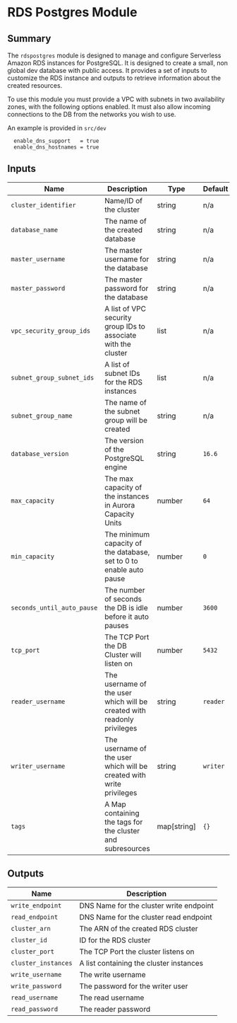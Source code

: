 # RDS Postgres Module

## Summary

The `rdspostgres` module is designed to manage and configure Serverless Amazon RDS instances for PostgreSQL. It is designed to create a small, non global dev database with public access. It provides a set of inputs to customize the RDS instance and outputs to retrieve information about the created resources.

To use this module you must provide a VPC with subnets in two availability zones, with the following options enabled. It must also allow incoming connections to the DB from the networks you wish to use.

An example is provided in `src/dev`

```hcl
  enable_dns_support   = true
  enable_dns_hostnames = true
```

## Inputs

| Name                       | Description                                                             | Type        | Default  | Required |
| -------------------------- | ----------------------------------------------------------------------- | ----------- | -------- | -------- |
| `cluster_identifier`       | Name/ID of the cluster                                                  | string      | n/a      | yes      |
| `database_name`            | The name of the created database                                        | string      | n/a      | yes      |
| `master_username`          | The master username for the database                                    | string      | n/a      | yes      |
| `master_password`          | The master password for the database                                    | string      | n/a      | yes      |
| `vpc_security_group_ids`   | A list of VPC security group IDs to associate with the cluster          | list        | n/a      | yes      |
| `subnet_group_subnet_ids`  | A list of subnet IDs for the RDS instances                              | list        | n/a      | yes      |
| `subnet_group_name`        | The name of the subnet group will be created                            | string      | n/a      | yes      |
| `database_version`         | The version of the PostgreSQL engine                                    | string      | `16.6`   | no       |
| `max_capacity`             | The max capacity of the instances in Aurora Capacity Units              | number      | `64`     | no       |
| `min_capacity`             | The minimum capacity of the database, set to 0 to enable auto pause     | number      | `0`      | no       |
| `seconds_until_auto_pause` | The number of seconds the DB is idle before it auto pauses              | number      | `3600`   | no       |
| `tcp_port`                 | The TCP Port the DB Cluster will listen on                              | number      | `5432`   | no       |
| `reader_username`          | The username of the user which will be created with readonly privileges | string      | `reader` | no       |
| `writer_username`          | The username of the user which will be created with write privileges    | string      | `writer` | no       |
| `tags`                     | A Map containing the tags for the cluster and subresources              | map[string] | `{}`     | no       |

## Outputs

| Name                | Description                             |
| ------------------- | --------------------------------------- |
| `write_endpoint`    | DNS Name for the cluster write endpoint |
| `read_endpoint`     | DNS Name for the cluster read endpoint  |
| `cluster_arn`       | The ARN of the created RDS cluster      |
| `cluster_id`        | ID for the RDS cluster                  |
| `cluster_port`      | The TCP Port the cluster listens on     |
| `cluster_instances` | A list containing the cluster instances |
| `write_username`    | The write username                      |
| `write_password`    | The password for the writer user        |
| `read_username`     | The read username                       |
| `read_password`     | The reader password                     |
